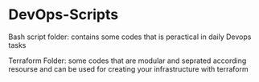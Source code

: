 # DevOps-Scripts
Bash script folder:
 contains some codes that is peractical in daily Devops tasks

Terraform Folder:
some codes that are modular and seprated according resourse and can be used for creating your infrastructure with terraform 
